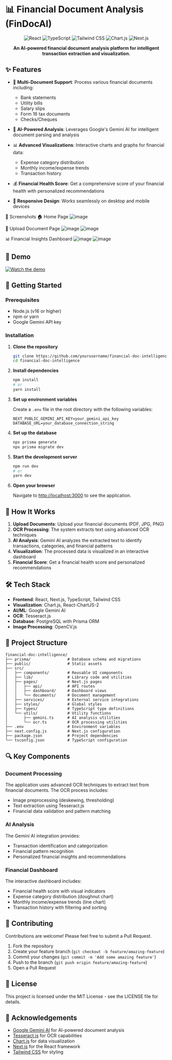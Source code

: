# 📊 Financial Document Analysis (FinDocAI)

<div align="center">
  <img src="https://img.shields.io/badge/React-20232A?style=for-the-badge&logo=react&logoColor=61DAFB" alt="React" />
  <img src="https://img.shields.io/badge/TypeScript-007ACC?style=for-the-badge&logo=typescript&logoColor=white" alt="TypeScript" />
  <img src="https://img.shields.io/badge/Tailwind_CSS-38B2AC?style=for-the-badge&logo=tailwind-css&logoColor=white" alt="Tailwind CSS" />
  <img src="https://img.shields.io/badge/Chart.js-FF6384?style=for-the-badge&logo=chart-dot-js&logoColor=white" alt="Chart.js" />
  <img src="https://img.shields.io/badge/Next.js-000000?style=for-the-badge&logo=nextdotjs&logoColor=white" alt="Next.js" />
</div>

<p align="center">
  <strong>An AI-powered financial document analysis platform for intelligent transaction extraction and visualization.</strong>
</p>

 

## ✨ Features

- 📄 **Multi-Document Support**: Process various financial documents including:
  - Bank statements
  - Utility bills
  - Salary slips
  - Form 16 tax documents
  - Checks/Cheques
  
- 🤖 **AI-Powered Analysis**: Leverages Google's Gemini AI for intelligent document parsing and analysis

- 📊 **Advanced Visualizations**: Interactive charts and graphs for financial data:
  - Expense category distribution
  - Monthly income/expense trends
  - Transaction history

- 💰 **Financial Health Score**: Get a comprehensive score of your financial health with personalized recommendations

- 📱 **Responsive Design**: Works seamlessly on desktop and mobile devices


📸 Screenshots 
🏠 Home Page
![image](https://github.com/user-attachments/assets/7187990e-fbdc-4a47-8f26-6689c28129b0)

📄 Upload Document Page
![image](https://github.com/user-attachments/assets/d67d9382-ccff-47e2-a9d5-5f06f30c76ec)
![image](https://github.com/user-attachments/assets/c66ae281-e3c5-4a6f-8d7c-ed18df9b5630)

📊 Financial Insights Dashboard
![image](https://github.com/user-attachments/assets/2e80469e-0e8c-498e-a5ee-7a575c179b08)
![image](https://github.com/user-attachments/assets/ba891db0-ce01-4da4-94bd-1b115d2e8826)

## 🎥 Demo

[![Watch the demo](https://img.youtube.com/vi/K9qRYe4AsYE/0.jpg)](https://youtu.be/K9qRYe4AsYE)


## 🚀 Getting Started

### Prerequisites

- Node.js (v16 or higher)
- npm or yarn
- Google Gemini API key

### Installation

1. **Clone the repository**

   ```bash
   git clone https://github.com/yourusername/financial-doc-intelligence.git
   cd financial-doc-intelligence
   ```

2. **Install dependencies**

   ```bash
   npm install
   # or
   yarn install
   ```

3. **Set up environment variables**

   Create a `.env` file in the root directory with the following variables:

   ```
   NEXT_PUBLIC_GEMINI_API_KEY=your_gemini_api_key
   DATABASE_URL=your_database_connection_string
   ```

4. **Set up the database**

   ```bash
   npx prisma generate
   npx prisma migrate dev
   ```

5. **Start the development server**

   ```bash
   npm run dev
   # or
   yarn dev
   ```

6. **Open your browser**

   Navigate to [http://localhost:3000](http://localhost:3000) to see the application.

## 🧠 How It Works

1. **Upload Documents**: Upload your financial documents (PDF, JPG, PNG)
2. **OCR Processing**: The system extracts text using advanced OCR techniques
3. **AI Analysis**: Gemini AI analyzes the extracted text to identify transactions, categories, and financial patterns
4. **Visualization**: The processed data is visualized in an interactive dashboard
5. **Financial Score**: Get a financial health score and personalized recommendations

## 🛠️ Tech Stack

- **Frontend**: React, Next.js, TypeScript, Tailwind CSS
- **Visualization**: Chart.js, React-ChartJS-2
- **AI/ML**: Google Gemini AI
- **OCR**: Tesseract.js
- **Database**: PostgreSQL with Prisma ORM
- **Image Processing**: OpenCV.js

## 📁 Project Structure

```
financial-doc-intelligence/
├── prisma/                # Database schema and migrations
├── public/                # Static assets
├── src/
│   ├── components/        # Reusable UI components
│   ├── lib/               # Library code and utilities
│   ├── pages/             # Next.js pages
│   │   ├── api/           # API routes
│   │   ├── dashboard/     # Dashboard views
│   │   └── documents/     # Document management
│   ├── services/          # External service integrations
│   ├── styles/            # Global styles
│   ├── types/             # TypeScript type definitions
│   └── utils/             # Utility functions
│       ├── gemini.ts      # AI analysis utilities
│       └── ocr.ts         # OCR processing utilities
├── .env                   # Environment variables
├── next.config.js         # Next.js configuration
├── package.json           # Project dependencies
└── tsconfig.json          # TypeScript configuration
```

## 🔍 Key Components

### Document Processing

The application uses advanced OCR techniques to extract text from financial documents. The OCR process includes:

- Image preprocessing (deskewing, thresholding)
- Text extraction using Tesseract.js
- Financial data validation and pattern matching

### AI Analysis

The Gemini AI integration provides:

- Transaction identification and categorization
- Financial pattern recognition
- Personalized financial insights and recommendations

### Financial Dashboard

The interactive dashboard includes:

- Financial health score with visual indicators
- Expense category distribution (doughnut chart)
- Monthly income/expense trends (line chart)
- Transaction history with filtering and sorting

## 🤝 Contributing

Contributions are welcome! Please feel free to submit a Pull Request.

1. Fork the repository
2. Create your feature branch (`git checkout -b feature/amazing-feature`)
3. Commit your changes (`git commit -m 'Add some amazing feature'`)
4. Push to the branch (`git push origin feature/amazing-feature`)
5. Open a Pull Request

## 📝 License

This project is licensed under the MIT License - see the LICENSE file for details.

## 🙏 Acknowledgements

- [Google Gemini AI](https://ai.google.dev/) for AI-powered document analysis
- [Tesseract.js](https://tesseract.projectnaptha.com/) for OCR capabilities
- [Chart.js](https://www.chartjs.org/) for data visualization
- [Next.js](https://nextjs.org/) for the React framework
- [Tailwind CSS](https://tailwindcss.com/) for styling
